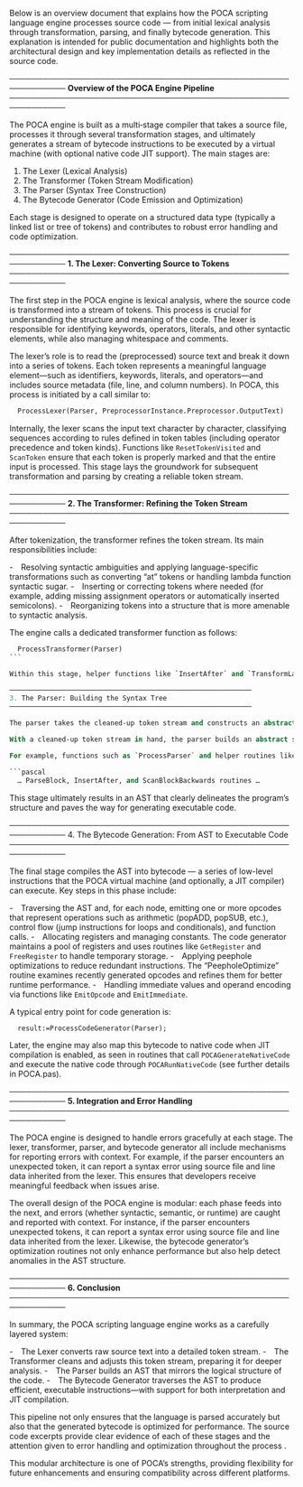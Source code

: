 
Below is an overview document that explains how the POCA scripting language engine processes source code — from initial lexical analysis through transformation, parsing, and finally bytecode generation. This explanation is intended for public documentation and highlights both the architectural design and key implementation details as reflected in the source code.

────────────────────────────────────────────────────────────
**Overview of the POCA Engine Pipeline**
────────────────────────────────────────────────────────────

The POCA engine is built as a multi‐stage compiler that takes a source file, processes it through several transformation stages, and ultimately generates a stream of bytecode instructions to be executed by a virtual machine (with optional native code JIT support). The main stages are:

1. The Lexer (Lexical Analysis)
2. The Transformer (Token Stream Modification)
3. The Parser (Syntax Tree Construction)
4. The Bytecode Generator (Code Emission and Optimization)

Each stage is designed to operate on a structured data type (typically a linked list or tree of tokens) and contributes to robust error handling and code optimization.

────────────────────────────────────────────────────────────
**1. The Lexer: Converting Source to Tokens**
────────────────────────────────────────────────────────────

The first step in the POCA engine is lexical analysis, where the source code is transformed into a stream of tokens. This process is crucial for understanding the structure and meaning of the code. The lexer is responsible for identifying keywords, operators, literals, and other syntactic elements, while also managing whitespace and comments.

The lexer’s role is to read the (preprocessed) source text and break it down into a series of tokens. Each token represents a meaningful language element—such as identifiers, keywords, literals, and operators—and includes source metadata (file, line, and column numbers). In POCA, this process is initiated by a call similar to:

```pascal
  ProcessLexer(Parser, PreprocessorInstance.Preprocessor.OutputText)
```

Internally, the lexer scans the input text character by character, classifying sequences according to rules defined in token tables (including operator precedence and token kinds). Functions like `ResetTokenVisited` and `ScanToken` ensure that each token is properly marked and that the entire input is processed. This stage lays the groundwork for subsequent transformation and parsing by creating a reliable token stream.

────────────────────────────────────────────────────────────
**2. The Transformer: Refining the Token Stream**
────────────────────────────────────────────────────────────

After tokenization, the transformer refines the token stream. Its main responsibilities include:

- Resolving syntactic ambiguities and applying language-specific transformations such as converting “at” tokens or handling lambda function syntactic sugar.
- Inserting or correcting tokens where needed (for example, adding missing assignment operators or automatically inserted semicolons).
- Reorganizing tokens into a structure that is more amenable to syntactic analysis.

The engine calls a dedicated transformer function as follows:

```pascal
  ProcessTransformer(Parser)
```  

Within this stage, helper functions like `InsertAfter` and `TransformLambdaFunction` manipulate the token list to fix up constructs that are not immediately clear from the raw lexical output. This transformation ensures that the parser later sees a more normalized and semantically consistent token tree.

────────────────────────────────────────────────────────────
3. The Parser: Building the Syntax Tree
────────────────────────────────────────────────────────────

The parser takes the cleaned-up token stream and constructs an abstract syntax tree (AST) that represents the hierarchical structure of the source code. This tree is essential for understanding the relationships between different parts of the code, such as expressions, statements, and blocks.

With a cleaned-up token stream in hand, the parser builds an abstract syntax tree (AST) representing the grammatical structure of the source code. Using recursive descent techniques, the parser examines tokens—often grouped into blocks or statements—and links them as parent, child, and sibling nodes.

For example, functions such as `ProcessParser` and helper routines like `ParseBlock` and `ParseToken` are used to traverse the token stream, detect constructs (e.g., if/else blocks, loops, function definitions), and report syntax errors if expected tokens are missing. The parser relies on the token metadata (such as the token type, source line, and column) to provide detailed error reporting. You can see aspects of this process in the code snippets that manage block parsing and token linking:

```pascal
  … ParseBlock, InsertAfter, and ScanBlockBackwards routines …
```

This stage ultimately results in an AST that clearly delineates the program’s structure and paves the way for generating executable code.

────────────────────────────────────────────────────────────
4. The Bytecode Generation: From AST to Executable Code
────────────────────────────────────────────────────────────

The final stage compiles the AST into bytecode — a series of low-level instructions that the POCA virtual machine (and optionally, a JIT compiler) can execute. Key steps in this phase include:

- Traversing the AST and, for each node, emitting one or more opcodes that represent operations such as arithmetic (popADD, popSUB, etc.), control flow (jump instructions for loops and conditionals), and function calls.
- Allocating registers and managing constants. The code generator maintains a pool of registers and uses routines like `GetRegister` and `FreeRegister` to handle temporary storage.
- Applying peephole optimizations to reduce redundant instructions. The “PeepholeOptimize” routine examines recently generated opcodes and refines them for better runtime performance.
- Handling immediate values and operand encoding via functions like `EmitOpcode` and `EmitImmediate`.

A typical entry point for code generation is:

```pascal
  result:=ProcessCodeGenerator(Parser);
```

Later, the engine may also map this bytecode to native code when JIT compilation is enabled, as seen in routines that call `POCAGenerateNativeCode` and execute the native code through `POCARunNativeCode` (see further details in POCA.pas).

────────────────────────────────────────────────────────────
**5. Integration and Error Handling**
────────────────────────────────────────────────────────────

The POCA engine is designed to handle errors gracefully at each stage. The lexer, transformer, parser, and bytecode generator all include mechanisms for reporting errors with context. For example, if the parser encounters an unexpected token, it can report a syntax error using source file and line data inherited from the lexer. This ensures that developers receive meaningful feedback when issues arise.

The overall design of the POCA engine is modular: each phase feeds into the next, and errors (whether syntactic, semantic, or runtime) are caught and reported with context. For instance, if the parser encounters unexpected tokens, it can report a syntax error using source file and line data inherited from the lexer. Likewise, the bytecode generator’s optimization routines not only enhance performance but also help detect anomalies in the AST structure.

────────────────────────────────────────────────────────────
**6. Conclusion**
────────────────────────────────────────────────────────────

In summary, the POCA scripting language engine works as a carefully layered system:

- The Lexer converts raw source text into a detailed token stream.
- The Transformer cleans and adjusts this token stream, preparing it for deeper analysis.
- The Parser builds an AST that mirrors the logical structure of the code.
- The Bytecode Generator traverses the AST to produce efficient, executable instructions—with support for both interpretation and JIT compilation.

This pipeline not only ensures that the language is parsed accurately but also that the generated bytecode is optimized for performance. The source code excerpts provide clear evidence of each of these stages and the attention given to error handling and optimization throughout the process .

This modular architecture is one of POCA’s strengths, providing flexibility for future enhancements and ensuring compatibility across different platforms.
